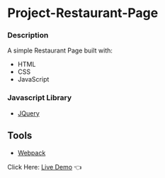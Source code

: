 # Project-Restaurant-Page

### Description

A simple Restaurant Page built with:

- HTML
- CSS
- JavaScript

### Javascript Library

- [JQuery](https://jquery.com/)

## Tools

- [Webpack](https://webpack.js.org/)

Click Here: [Live Demo](https://swhag.github.io/Project-Restaurant-Page/) :point_left:
